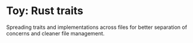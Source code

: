 # Toy: Rust traits

Spreading traits and implementations across files for better separation of concerns and cleaner file management.

